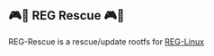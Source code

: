 ## :video_game::penguin: REG Rescue :video_game::penguin:
REG-Rescue is a rescue/update rootfs for [REG-Linux](https://github.com/REG-Linux/) 
